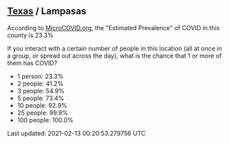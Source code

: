 
## [Texas](/united-states/texas) / Lampasas

According to [MicroCOVID.org](http://microcovid.org),
the "Estimated Prevalence" of COVID in this county is 23.3%

If you interact with a certain number of people in this location
(all at once in a group, or spread out across the day), what is the chance that
1 or more of them has COVID?

- 1 person: 23.3%
- 2 people: 41.2%
- 3 people: 54.9%
- 5 people: 73.4%
- 10 people: 92.9%
- 25 people: 99.9%
- 100 people: 100.0%

Last updated: 2021-02-13 00:20:53.279756 UTC
